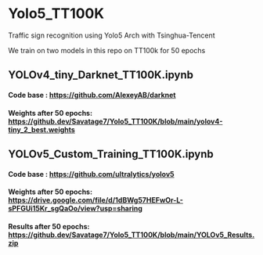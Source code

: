 # Yolo5_TT100K
Traffic sign recognition using Yolo5 Arch with Tsinghua-Tencent

We train on two models in this repo on TT100k for 50 epochs
## YOLOv4_tiny_Darknet_TT100K.ipynb
#### Code base : https://github.com/AlexeyAB/darknet
#### Weights after 50 epochs: https://github.dev/Savatage7/Yolo5_TT100K/blob/main/yolov4-tiny_2_best.weights
## YOLOv5_Custom_Training_TT100K.ipynb
#### Code base : https://github.com/ultralytics/yolov5
#### Weights after 50 epochs: https://drive.google.com/file/d/1dBWg57HEFwOr-L-sPFGUi15Kr_sgQaOo/view?usp=sharing
#### Results after 50 epochs: https://github.dev/Savatage7/Yolo5_TT100K/blob/main/YOLOv5_Results.zip

